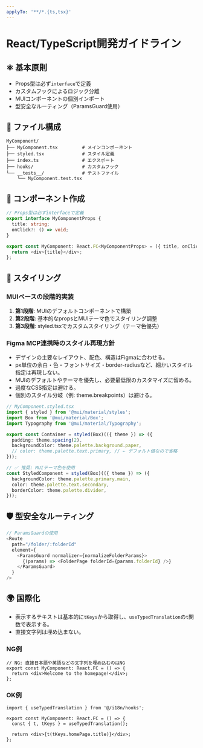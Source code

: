 ```yaml
---
applyTo: '**/*.{ts,tsx}'
---
```


# React/TypeScript開発ガイドライン

## ⚛️ 基本原則

- Props型は必ず`interface`で定義
- カスタムフックによるロジック分離
- MUIコンポーネントの個別インポート
- 型安全なルーティング（ParamsGuard使用）

## 📁 ファイル構成

```
MyComponent/
├── MyComponent.tsx         # メインコンポーネント
├── styled.tsx              # スタイル定義
├── index.ts                # エクスポート
├── hooks/                  # カスタムフック
└── __tests__/              # テストファイル
    └── MyComponent.test.tsx
```

## 🎨 コンポーネント作成

```typescript
// Props型は必ずinterfaceで定義
export interface MyComponentProps {
  title: string;
  onClick?: () => void;
}

export const MyComponent: React.FC<MyComponentProps> = ({ title, onClick }) => {
  return <div>{title}</div>;
};
```

## 🎨 スタイリング

### MUIベースの段階的実装

1. **第1段階**: MUIのデフォルトコンポーネントで構築
2. **第2段階**: 基本的なpropsとMUIテーマ色でスタイリング調整
3. **第3段階**: styled.tsxでカスタムスタイリング（テーマ色優先）

### Figma MCP連携時のスタイル再現方針

- デザインの主要なレイアウト、配色、構造はFigmaに合わせる。
- px単位の余白・色・フォントサイズ・border-radiusなど、細かいスタイル指定は再現しない。
- MUIのデフォルトやテーマを優先し、必要最低限のカスタマイズに留める。
- 過度なCSS指定は避ける。
- 個別のスタイル分岐（例: theme.breakpoints）は避ける。

```typescript
// MyComponent.styled.tsx
import { styled } from '@mui/material/styles';
import Box from '@mui/material/Box';
import Typography from '@mui/material/Typography';

export const Container = styled(Box)(({ theme }) => ({
  padding: theme.spacing(2),
  backgroundColor: theme.palette.background.paper,
  // color: theme.palette.text.primary, // ← デフォルト値なので省略
}));

// ✅ 推奨: MUIテーマ色を使用
const StyledComponent = styled(Box)(({ theme }) => ({
  backgroundColor: theme.palette.primary.main,
  color: theme.palette.text.secondary,
  borderColor: theme.palette.divider,
}));
```

## 🛡️ 型安全なルーティング

```typescript
// ParamsGuardの使用
<Route
  path="/folder/:folderId"
  element={
    <ParamsGuard normalizer={normalizeFolderParams}>
      {(params) => <FolderPage folderId={params.folderId} />}
    </ParamsGuard>
  }
/>
```

## 🌍 国際化

- 表示するテキストは基本的に`tKeys`から取得し、`useTypedTranslation`の`t`関数で表示する。
- 直接文字列は埋め込まない。

### NG例

```tsx
// NG: 直接日本語や英語などの文字列を埋め込むのはNG
export const MyComponent: React.FC = () => {
  return <div>Welcome to the homepage!</div>;
};
```

### OK例

```tsx
import { useTypedTranslation } from '@/i18n/hooks';

export const MyComponent: React.FC = () => {
  const { t, tKeys } = useTypedTranslation();

  return <div>{t(tKeys.homePage.title)}</div>;
};
```
